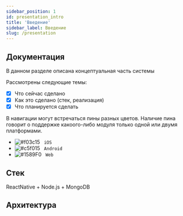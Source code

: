 ```yaml
---
sidebar_position: 1
id: presentation_intro
title: 'Введение' 
sidebar_label: Введение
slug: /presentation
---
```


## Документация

В данном разделе описана концептуальная часть системы  

Рассмотрены следующие темы:
- [x] Что сейчас сделано
- [x] Как это сделано (стек, реализация)
- [x] Что планируется сделать

В навигации могут встречаться пины разных цветов. Наличие пина говорит о поддержке какоого-либо модуля только одной или двумя платформами.
- ![#f03c15](https://via.placeholder.com/15/000000/000000?text=+) ` iOS`
- ![#c5f015](https://via.placeholder.com/15/c5f015/000000?text=+) ` Android`
- ![#1589F0](https://via.placeholder.com/15/1589F0/000000?text=+) ` Web`


## Стек

ReactNative + Node.js + MongoDB


## Архитектура

